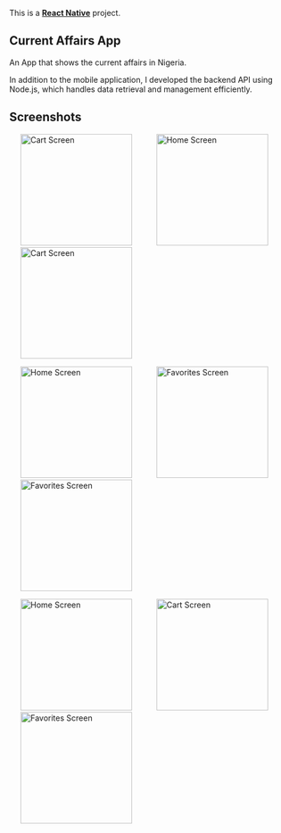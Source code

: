 This is a [**React Native**](https://reactnative.dev) project.

## Current Affairs App

An App that shows the current affairs in Nigeria.

In addition to the mobile application, I developed the backend API using Node.js, which handles data retrieval and management efficiently.

## Screenshots

<p>
    <img src="https://github.com/user-attachments/assets/30081bc2-e6cb-4120-9698-94329eccfc66" alt="Cart Screen" width="200px" height="auto" hspace="20"/>
    <img src="https://github.com/user-attachments/assets/e484565f-6f7c-4fc0-bbdb-857a1da2caa8" alt="Home Screen" width="200px" height="auto" hspace="20"/>
    <img src="https://github.com/user-attachments/assets/cb40220b-b15a-48f6-969a-61d814e42aa8" alt="Cart Screen" width="200px" height="auto" hspace="20"/>
</p>

<p>
    <img src="https://github.com/user-attachments/assets/ecc21734-f37d-4866-b053-3f78658ed969" alt="Home Screen" width="200px" height="auto" hspace="20"/>
    <img src="https://github.com/user-attachments/assets/a7470af8-5a06-4f60-9c8d-1ceec1328426" alt="Favorites Screen" width="200px" height="auto" hspace="20"/>
    <img src="https://github.com/user-attachments/assets/b33ec697-9360-412b-8f10-6d03b1dba52a" alt="Favorites Screen" width="200px" height="auto" hspace="20"/>
</p>

<p>
    <img src="https://github.com/user-attachments/assets/28abe21a-e4a7-4bdb-b5b0-26b53d353e86" alt="Home Screen" width="200px" height="auto" hspace="20"/>
    <img src="https://github.com/user-attachments/assets/4e7cbbf2-0110-4a1e-a97b-ef674eb6ea0b" alt="Cart Screen" width="200px" height="auto" hspace="20"/>
    <img src="https://github.com/user-attachments/assets/21f725b6-7390-4575-abd9-7678efc4b13d" alt="Favorites Screen" width="200px" height="auto" hspace="20"/>
</p>

